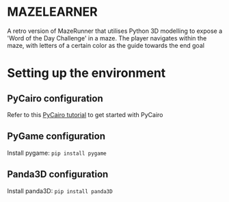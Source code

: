 # MAZELEARNER
A retro version of MazeRunner that utilises Python 3D modelling to expose a 'Word of the Day Challenge' in a maze. The player navigates within the maze, with letters of a certain color as the guide towards the end goal

# Setting up the environment
##  PyCairo configuration
Refer to this [PyCairo tutorial](https://github.com/kuriofoolio/CairoPlayground.git) to get started with PyCairo

## PyGame configuration
Install pygame: `pip install pygame`

## Panda3D configuration
Install panda3D: `pip install panda3D`
